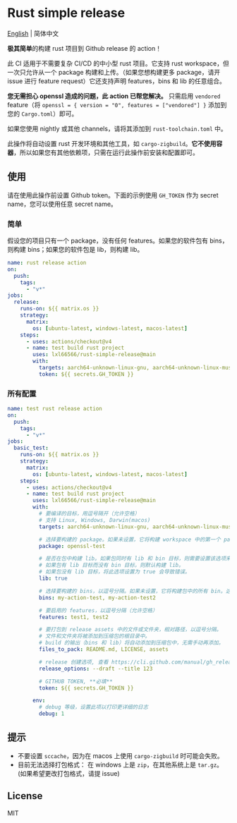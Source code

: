 # Rust simple release

[English](../README.md) | 简体中文

**极其简单**的构建 rust 项目到 Github release 的 action！

此 CI 适用于不需要复杂 CI/CD 的中小型 rust 项目。它支持 rust workspace，但一次只允许从一个 package 构建和上传。（如果您想构建更多 package，请开 issue 进行 feature request）它还支持声明 features，bins 和 lib 的任意组合。

**您无需担心 openssl 造成的问题，此 action 已帮您解决。** 只需启用 `vendored` feature（将 `openssl = { version = "0", features = ["vendored"] }` 添加到您的 `Cargo.toml`）即可。

如果您使用 nightly 或其他 channels，请将其添加到 `rust-toolchain.toml` 中。

此操作将自动设置 rust 开发环境和其他工具，如 `cargo-zigbuild`。**它不使用容器**，所以如果您有其他依赖项，只需在运行此操作前安装和配置即可。

## 使用

请在使用此操作前设置 Github token。下面的示例使用 `GH_TOKEN` 作为 secret name，您可以使用任意 secret name。

### 简单

假设您的项目只有一个 package，没有任何 features。如果您的软件包有 bins，则构建 bins；如果您的软件包是 lib，则构建 lib。

```yaml
name: rust release action
on:
  push:
    tags:
      - "v*"
jobs:
  release:
    runs-on: ${{ matrix.os }}
    strategy:
      matrix:
        os: [ubuntu-latest, windows-latest, macos-latest]
    steps:
      - uses: actions/checkout@v4
      - name: test build rust project
        uses: lxl66566/rust-simple-release@main
        with:
          targets: aarch64-unknown-linux-gnu, aarch64-unknown-linux-musl, x86_64-pc-windows-msvc, x86_64-unknown-linux-musl, x86_64-unknown-linux-gnu, aarch64-apple-darwin, x86_64-apple-darwin
          token: ${{ secrets.GH_TOKEN }}
```

### 所有配置

```yaml
name: test rust release action
on:
  push:
    tags:
      - "v*"
jobs:
  basic_test:
    runs-on: ${{ matrix.os }}
    strategy:
      matrix:
        os: [ubuntu-latest, windows-latest, macos-latest]
    steps:
      - uses: actions/checkout@v4
      - name: test build rust project
        uses: lxl66566/rust-simple-release@main
        with:
          # 要编译的目标，用逗号隔开（允许空格）
          # 支持 Linux, Windows, Darwin(macos)
          targets: aarch64-unknown-linux-gnu, aarch64-unknown-linux-musl, x86_64-pc-windows-msvc, x86_64-unknown-linux-musl, x86_64-unknown-linux-gnu, aarch64-apple-darwin, x86_64-apple-darwin

          # 选择要构建的 package。如果未设置，它将构建 workspace 中的第一个 package。
          package: openssl-test

          # 是否在包中构建 lib。如果包同时有 lib 和 bin 目标，则需要设置该选项来构建 lib，否则 lib 将被忽略，仅构建 bins。
          # 如果包有 lib 目标而没有 bin 目标，则默认构建 lib。
          # 如果包没有 lib 目标，将此选项设置为 true 会导致错误。
          lib: true

          # 选择要构建的 bins，以逗号分隔。如果未设置，它将构建包中的所有 bin。这个 `bins` 选项应该是 `Cargo.toml` 中声明的 bin 的子集。
          bins: my-action-test, my-action-test2

          # 要启用的 features，以逗号分隔（允许空格）
          features: test1, test2

          # 要打包到 release assets 中的文件或文件夹，相对路径，以逗号分隔。
          # 文件和文件夹将被添加到压缩包的根目录中。
          # build 的输出（bins 和 lib）将自动添加到压缩包中，无需手动再添加。
          files_to_pack: README.md, LICENSE, assets

          # release 创建选项, 查看 https://cli.github.com/manual/gh_release_create
          release_options: --draft --title 123

          # GITHUB TOKEN, **必填**
          token: ${{ secrets.GH_TOKEN }}

        env:
          # debug 等级，设置此项以打印更详细的日志
          debug: 1
```

## 提示

- 不要设置 `sccache`，因为在 macos 上使用 `cargo-zigbuild` 时可能会失败。
- 目前无法选择打包格式： 在 windows 上是 `zip`，在其他系统上是 `tar.gz`。(如果希望更改打包格式，请提 issue)

## License

MIT
